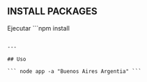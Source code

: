 ## INSTALL PACKAGES

Ejecutar ```npm install 
``` para hacerlo.

---

## Uso

``` node app -a "Buenos Aires Argentia" ```

